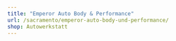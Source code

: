 ```yaml
---
title: "Emperor Auto Body & Performance"
url: /sacramento/emperor-auto-body-und-performance/
shop: Autowerkstatt
---
```

